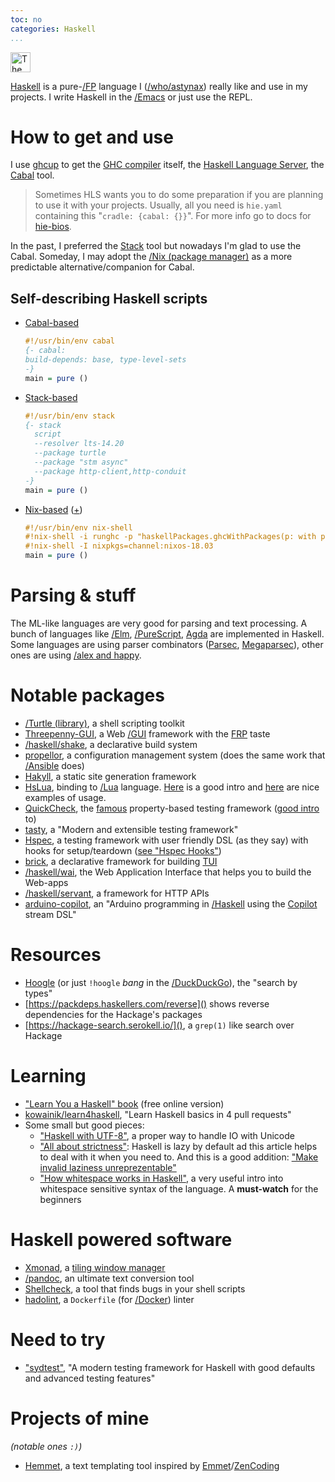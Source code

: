 ```yaml
---
toc: no
categories: Haskell
...
```


<img src="https://www.haskell.org/img/haskell-logo.svg" alt="The Haskell logo" style="height: 32px;">

[Haskell](https://www.haskell.org/) is a pure-[/FP]() language I ([/who/astynax]()) really like and use in my projects. I write Haskell in the [/Emacs]() or just use the REPL.

# How to get and use

I use [ghcup](https://www.haskell.org/ghcup/) to get the [GHC compiler](https://www.haskell.org/ghc/) itself, the [Haskell Language Server](https://github.com/haskell/haskell-language-server), the [Cabal](https://cabal.readthedocs.io) tool.

> Sometimes HLS wants you to do some preparation if you are planning to use it with your projects. Usually, all you need is `hie.yaml` containing this "`cradle: {cabal: {}}`". For more info go to docs for [hie-bios](https://github.com/mpickering/hie-bios#cabal).

In the past, I preferred the [Stack](https://docs.haskellstack.org) tool but nowadays I'm glad to use the Cabal. Someday, I may adopt the [/Nix (package manager)]() as a more predictable alternative/companion for Cabal.

## Self-describing Haskell scripts

- [Cabal-based](https://cabal.readthedocs.io/en/3.6/cabal-commands.html#cabal-v2-run)
  ```haskell
  #!/usr/bin/env cabal
  {- cabal:
  build-depends: base, type-level-sets
  -}
  main = pure ()
  ```
- [Stack-based](https://docs.haskellstack.org/en/stable/GUIDE/#script-interpreter)
  ```haskell
  #!/usr/bin/env stack
  {- stack
    script
    --resolver lts-14.20
    --package turtle
    --package "stm async"
    --package http-client,http-conduit
  -}
  main = pure ()
  ```
- [Nix-based](https://nixos.org/manual/nix/stable/command-ref/nix-shell.html#use-as-a--interpreter) ([+](http://chriswarbo.net/projects/nixos/nix_shell_shebangs.html))
  ```haskell
  #!/usr/bin/env nix-shell
  #!nix-shell -i runghc -p "haskellPackages.ghcWithPackages(p: with p; [type-level-sets])"
  #!nix-shell -I nixpkgs=channel:nixos-18.03
  main = pure ()
  ```

# Parsing & stuff

The ML-like languages are very good for parsing and text processing. A bunch of languages like [/Elm](), [/PureScript](), [Agda](https://wiki.portal.chalmers.se/agda/pmwiki.php) are implemented in Haskell. Some languages are using parser combinators ([Parsec](https://hackage.haskell.org/package/parsec), [Megaparsec](https://hackage.haskell.org/package/megaparsec)), other ones are using [/alex and happy]().

# Notable packages

- [/Turtle (library)](), a shell scripting toolkit
- [Threepenny-GUI](https://wiki.haskell.org/Threepenny-gui), a Web [/GUI]() framework with the [FRP](https://en.wikipedia.org/wiki/Functional_reactive_programming) taste
- [/haskell/shake](), a declarative build system
- [propellor](https://propellor.branchable.com/), a configuration management system (does the same work that [/Ansible]() does)
- [Hakyll](https://jaspervdj.be/hakyll/), a static site generation framework
- [HsLua](https://hackage.haskell.org/package/hslua), binding to [/Lua]() language. [Here](https://hslua.github.io/santas-little-lua-scripts.html) is a good intro and [here](https://github.com/hslua/hslua-examples) are nice examples of usage.
- [QuickCheck](https://hackage.haskell.org/package/QuickCheck), the [famous](https://en.wikipedia.org/wiki/QuickCheck) property-based testing framework ([good intro](https://jesper.sikanda.be/posts/quickcheck-intro.html) to)
- [tasty](https://github.com/feuerbach/tasty), a "Modern and extensible testing framework"
- [Hspec](https://hackage.haskell.org/package/hspec), a testing framework with user friendly DSL (as they say) with hooks for setup/teardown ([see "Hspec Hooks"](https://www.parsonsmatt.org/2021/07/16/hspec_hooks.html))
- [brick](https://hackage.haskell.org/package/brick), a declarative framework for building [TUI](https://en.wikipedia.org/wiki/Text-based_user_interface)
- [/haskell/wai](), the Web Application Interface that helps you to build the Web-apps
- [/haskell/servant](), a framework for HTTP APIs
- [arduino-copilot](https://hackage.haskell.org/package/arduino-copilot), an "Arduino programming in [/Haskell]() using the [Copilot](https://copilot-language.github.io/) stream DSL"

# Resources

- [Hoogle](https://hoogle.haskell.org/) (or just `!hoogle` *bang* in the [/DuckDuckGo]()), the "search by types"
- [https://packdeps.haskellers.com/reverse]() shows reverse dependencies for the Hackage's packages
- [https://hackage-search.serokell.io/](), a `grep(1)` like search over Hackage

# Learning

- ["Learn You a Haskell" book](http://learnyouahaskell.com/) (free online version)
- [kowainik/learn4haskell](https://github.com/kowainik/learn4haskell), "Learn Haskell basics in 4 pull requests"
- Some small but good pieces:
  - ["Haskell with UTF-8"](https://serokell.io/blog/haskell-with-utf8), a proper way to handle IO with Unicode
  - ["All about strictness"](https://www.fpcomplete.com/haskell/tutorial/all-about-strictness/): Haskell is lazy by default ad this article helps to deal with it when you need to. And this is a good addition: ["Make invalid laziness unreprezentable"](http://h2.jaguarpaw.co.uk/posts/make-invalid-laziness-unrepresentable/)
  - ["How whitespace works in Haskell"](https://www.youtube.com/watch?v=uKpPJV0hhCY), a very useful intro into whitespace sensitive syntax of the language. A **must-watch** for the beginners

# Haskell powered software

- [Xmonad](https://xmonad.org/), a [tiling window manager](https://en.wikipedia.org/wiki/Tiling_window_manager) 
- [/pandoc](), an ultimate text conversion tool
- [Shellcheck](https://www.shellcheck.net/), a tool that finds bugs in your shell scripts
- [hadolint](https://github.com/hadolint/hadolint), a `Dockerfile` (for [/Docker]()) linter

# Need to try

- ["sydtest"](https://github.com/NorfairKing/sydtest), "A modern testing framework for Haskell with good defaults and advanced testing features"

# Projects of mine

*(notable ones `:)`)*

- [Hemmet](https://github.com/astynax/hemmet), a text templating tool inspired by [Emmet](https://emmet.io/)/[ZenCoding](https://www.456bereastreet.com/archive/200909/write_html_and_css_quicker_with_with_zen_coding/)